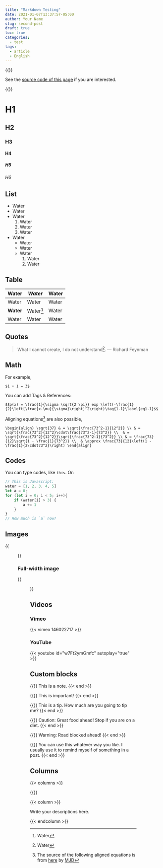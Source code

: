 ```yaml
---
title: "Markdown Testing"
date: 2021-01-07T13:37:57-05:00
author: Your Name
slug: second-post
draft: true
toc: true
categories:
  - test
tags:
  - article
  - English
---
```


{{<block class="reminder">}}

See the [source code of this page](https://raw.githubusercontent.com/hongtaoh/hugo-ht-exampleSite/master/content/en/posts/2021-01-07-test.md) if you are interested. 

{{<end>}}

# H1
## H2
### H3
#### H4
##### H5
###### H6

## List 

- Water
- Water
- Water
  1. Water
  2. Water
  3. Water
- Water
  - Water
  - Water
  - Water
    1. Water
    2. Water

## Table

| Water | *Water* | Water |
|---------|---------|---------|
| Water | Water | Water |
| **Water** | Water[^1] | Water |
| Water | Water | Water |

## Quotes

> What I cannot create, I do not understand[^2]. — Richard Feynman

## Math

For example, 

`$1 + 1 = 3$`

You can add Tags & References:

`$$p(x) = \frac{1}{\sigma \sqrt{2 \pi}} exp \left(-\frac{1}{2}\left[\frac{x-\mu}{\sigma}\right]^2\right)\tag{1.1}\label{eq1.1}$$`

Aligning equations[^3] are also possible, 

`\begin{align}
\sqrt{37} & = \sqrt{\frac{73^2-1}{12^2}} \\
 & = \sqrt{\frac{73^2}{12^2}\cdot\frac{73^2-1}{73^2}} \\ 
 & = \sqrt{\frac{73^2}{12^2}}\sqrt{\frac{73^2-1}{73^2}} \\
 & = \frac{73}{12}\sqrt{1 - \frac{1}{73^2}} \\ 
 & \approx \frac{73}{12}\left(1 - \frac{1}{2\cdot73^2}\right)
\end{align}`

## Codes

You can type codes, like `this`. Or:

```javascript
// This is Javascript:
water = [1, 2, 3, 4, 5]
let a = 0;
for (let i = 0; i < 5; i++){
	if (water[i] > 3) {
		a += 1
	}
}
// How much is `a` now?
```

## Images

{{<figure src="https://www.rd.com/wp-content/uploads/2016/09/fall-photos-Iowa_Stewart.jpg" title="Title: Beautiful autum" caption="Caption: Isn't it beautiful?">}}

### Full-width image
{{<figure src="https://hongtaoh.com/media/cnblog/sgs/sgs-hostel.jpg" caption="On the balcony of a hostel in Interlaken, Switzerland, by Hongtao Hao in May 2017 " class="fullwidth">}}

## Videos

### Vimeo

{{< vimeo 146022717 >}}

### YouTube

{{< youtube id="w7Ft2ymGmfc" autoplay="true" >}}

## Custom blocks
{{<block class="note" >}}
This is a note.
{{< end >}}

{{<block class="important" >}}
This is important!
{{< end >}}

{{<block class="tip" >}}
This is a tip. How much are you going to tip me?
{{< end >}}

{{<block class="caution" >}}
Caution: Great food ahead! Stop if you are on a diet.
{{< end >}}

{{<block class="warning" >}}
Warning: Road blocked ahead!
{{< end >}}

{{<block class="reminder" >}}
You can use this whatever way you like. I usually use it to remind myself of something in a post. 
{{< end >}}

## Columns
{{< columns >}}

{{<figure-a src="https://animalcorner.org/wp-content/uploads/2020/07/Japanese-Dog-Breeds-Akita.jpg" link="/" >}}

{{< column >}}

Write your descriptions here. 

{{< endcolumn >}}

[^1]: Water
[^2]: Water
[^3]: The source of the following aligned equations is from [here](https://math.meta.stackexchange.com/a/5024) by [MJD](https://math.meta.stackexchange.com/users/25554/mjd)
